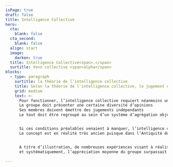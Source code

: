 ```yaml
---
isPage: true
draft: false
title: Intelligence Collective
hero:
  cta:
    blank: false
  cta_second:
    blank: false
  align: start
  image:
    darken: true
  title: Intelligence Collective<span>.</span>
  surtitle: Venn collective <span>alpha</span>
blocks:
  - type: paragraph
    surtitle: la théorie de l’intelligence collective
    title: Selon la théorie de l'intelligence collective, le jugement d'un groupe est généralement meilleur que le jugement individuel.
    grid: medium
    text: >-
      Pour fonctionner, l’intelligence collective requiert néanmoins un certain nombre de prérequis :
      Le groupe doit présenter une certaine diversité d’opinions
      Ses membres doivent émettre des jugements indépendants
      Le tout doit être regroupé au sein d’un système d’agrégation objectif afin qu’en ressorte la décision « supercollective ».


      Si ces conditions préalables venaient à manquer, l’intelligence collective recherchée risquerait de se transformer en conformisme !
      Le concept est en réalité très ancien puisque dans l’Antiquité déjà, Aristote évoquait dans son ouvrage « La Politique » que ‘la majorité, dont chaque membre pris à part n’est pas un homme remarquable, est cependant au-dessus des hommes supérieurs’. Diverses formalisations théoriques ont été apportées au fil des années : par Nicolas de Condorcet au 18ème siècle via son « Théorème du Jury » ou plus récemment, par l’américain Scott Page et son « Théorème de la Diversité ». Néanmoins, c’est dans ses applications empiriques que le phénomène d’intelligence collective est généralement le plus frappant.


      A titre d’illustration, de nombreuses expériences visant à réaliser des estimations (poids d’un animal ; quantité de confiseries dans un bocal…) ont été menées ces dernières décennies – notamment par le financier Michael Mauboussin ou l’économiste Jack Treynor – 
      et systématiquement, l’appréciation moyenne du groupe surpassait largement l’estimation individuelle.

---
```

